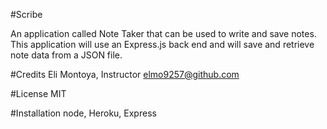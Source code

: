 #Scribe

 An application called Note Taker that can be used to write and save notes. This application will use an Express.js back end and will save and retrieve note data from a JSON file.

#Credits
Eli Montoya, Instructor
elmo9257@github.com

#License 
MIT

#Installation
node, Heroku, Express
